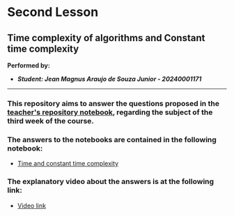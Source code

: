 # Second Lesson
## Time complexity of algorithms and Constant time complexity

**Performed by:**
* ***Student: Jean Magnus Araujo de Souza Junior - 20240001171***
---

### This repository aims to answer the questions proposed in the [teacher's repository notebook](https://github.com/ivanovitchm/datastructure/tree/main/lessons/week_03), regarding the subject of the third week of the course.

### The answers to the notebooks are contained in the following notebook:
* [Time and constant time complexity](https://github.com/JeanMagnus/estrutura-dados-2/blob/main/U1T2.ipynb)

### The explanatory video about the answers is at the following link:
* [Video link](https://)